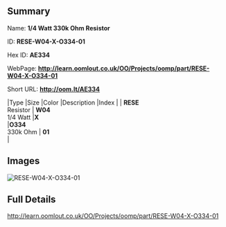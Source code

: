 

## Summary
 
Name: __1/4 Watt 330k Ohm Resistor__

ID: __RESE-W04-X-O334-01__

Hex ID: __AE334__

WebPage: __http://learn.oomlout.co.uk/OO/Projects/oomp/part/RESE-W04-X-O334-01__

Short URL: __http://oom.lt/AE334__


|Type   |Size   |Color   |Description   |Index   |
| __RESE__ <br>Resistor  | __W04__<br>1/4 Watt   |__X__<br>    |__O334__<br>330k Ohm    | __01__<br>  |


## Images
![RESE-W04-X-O334-01](http://oomlout.com/oomp-gen/parts/RESE-W04-X-O334-01/RESE-W04-X-O334-01_420.jpg)

## Full Details

 http://learn.oomlout.co.uk/OO/Projects/oomp/part/RESE-W04-X-O334-01

